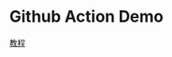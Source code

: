 # Github Action Demo

[教程](https://www.ruanyifeng.com/blog/2019/09/getting-started-with-github-actions.html)
